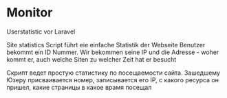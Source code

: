 # Monitor
Userstatistic vor Laravel

Site statistics Script führt eie einfache Statistik der Webseite Benutzer bekommt ein ID Nummer. Wir bekommen seine IP und die Adresse - woher kommt er, auch welche Siten zu welcher Zeit hat er besucht

Скрипт ведет простую статистику по посещаемости сайта. Зашедшему Юзеру присваивается номер, записывается его IP, с какого ресурса он пришел, какие страницы в какое врамя посещал
